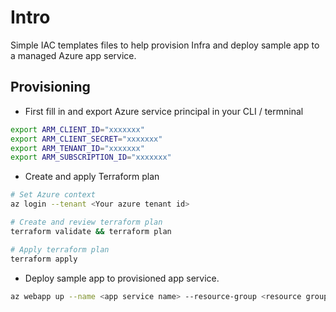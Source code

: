 # Intro

Simple IAC templates files to help provision Infra and deploy sample app to a managed Azure app service.

## Provisioning

- First fill in and export Azure service principal in your CLI / termninal

```bash
export ARM_CLIENT_ID="xxxxxxx"
export ARM_CLIENT_SECRET="xxxxxxx"
export ARM_TENANT_ID="xxxxxxx"
export ARM_SUBSCRIPTION_ID="xxxxxxx"
```

- Create and apply Terraform plan

```bash
# Set Azure context
az login --tenant <Your azure tenant id>

# Create and review terraform plan
terraform validate && terraform plan

# Apply terraform plan
terraform apply
```

- Deploy sample app to provisioned app service.

```bash
az webapp up --name <app service name> --resource-group <resource group name> --plan <app service name>
```
